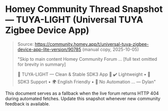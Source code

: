 # Homey Community Thread Snapshot — TUYA-LIGHT (Universal TUYA Zigbee Device App)

> Source: https://community.homey.app/t/universal-tuya-zigbee-device-app-lite-version/90785 (manual copy, 2025-10-05)
>
> "Skip to main content
> Homey Community Forum
> ... [full text omitted for brevity in summary]
>
> 🌟 TUYA-LIGHT — Clean & Stable SDK3 App 🌟
> ✔️ Lightweight • 🧩 SDK3 Support • 🌍 English Friendly • 🧼 No Automation
> ...
> — Dylan"

This document serves as a fallback when the live forum returns HTTP 404 during automated fetches. Update this snapshot whenever new community feedback is available.

